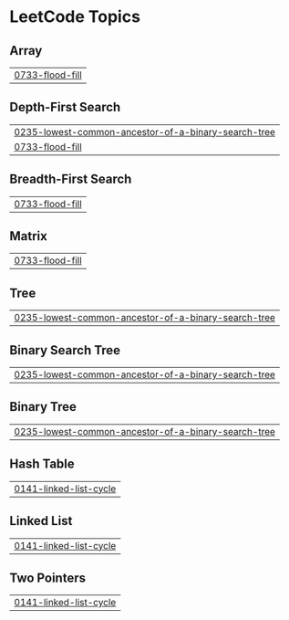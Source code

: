 <!---LeetCode Topics Start-->
# LeetCode Topics
## Array
|  |
| ------- |
| [0733-flood-fill](https://github.com/paul-sopin/leetcode/tree/master/0733-flood-fill) |
## Depth-First Search
|  |
| ------- |
| [0235-lowest-common-ancestor-of-a-binary-search-tree](https://github.com/paul-sopin/leetcode/tree/master/0235-lowest-common-ancestor-of-a-binary-search-tree) |
| [0733-flood-fill](https://github.com/paul-sopin/leetcode/tree/master/0733-flood-fill) |
## Breadth-First Search
|  |
| ------- |
| [0733-flood-fill](https://github.com/paul-sopin/leetcode/tree/master/0733-flood-fill) |
## Matrix
|  |
| ------- |
| [0733-flood-fill](https://github.com/paul-sopin/leetcode/tree/master/0733-flood-fill) |
## Tree
|  |
| ------- |
| [0235-lowest-common-ancestor-of-a-binary-search-tree](https://github.com/paul-sopin/leetcode/tree/master/0235-lowest-common-ancestor-of-a-binary-search-tree) |
## Binary Search Tree
|  |
| ------- |
| [0235-lowest-common-ancestor-of-a-binary-search-tree](https://github.com/paul-sopin/leetcode/tree/master/0235-lowest-common-ancestor-of-a-binary-search-tree) |
## Binary Tree
|  |
| ------- |
| [0235-lowest-common-ancestor-of-a-binary-search-tree](https://github.com/paul-sopin/leetcode/tree/master/0235-lowest-common-ancestor-of-a-binary-search-tree) |
## Hash Table
|  |
| ------- |
| [0141-linked-list-cycle](https://github.com/paul-sopin/leetcode/tree/master/0141-linked-list-cycle) |
## Linked List
|  |
| ------- |
| [0141-linked-list-cycle](https://github.com/paul-sopin/leetcode/tree/master/0141-linked-list-cycle) |
## Two Pointers
|  |
| ------- |
| [0141-linked-list-cycle](https://github.com/paul-sopin/leetcode/tree/master/0141-linked-list-cycle) |
<!---LeetCode Topics End-->
